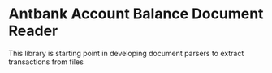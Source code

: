 # Antbank Account Balance Document Reader
This library is starting point in developing document parsers to extract transactions from files